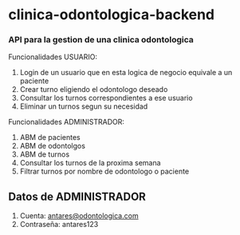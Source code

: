 # clinica-odontologica-backend
### API para la gestion de una clinica odontologica
Funcionalidades USUARIO:
  1. Login de un usuario que en esta logica de negocio equivale a un paciente
  2. Crear turno eligiendo el odontologo deseado
  3. Consultar los turnos correspondientes a ese usuario
  4. Eliminar un turnos segun su necesidad

Funcionalidades ADMINISTRADOR:
  1. ABM de pacientes
  2. ABM de odontolgos
  3. ABM de turnos
  4. Consultar los turnos de la proxima semana
  5. Filtrar turnos por nombre de odontologo o paciente
## Datos de ADMINISTRADOR
  1. Cuenta: antares@odontologica.com
  2. Contraseña: antares123
